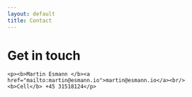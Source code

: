 ```yaml
---
layout: default
title: Contact
---
```


<div id="contact">
  <h1 class="pageTitle">Get in touch</h1>
  <div class="contactContent">
  
    <p><b>Martin Esmann </b><a href="mailto:martin@esmann.io">martin@esmann.io</a><br/>
    <b>Cell</b> +45 31518124</p>
  </div>
</div>
